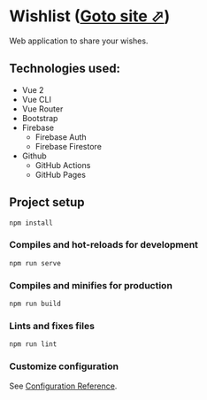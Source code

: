 # Wishlist (<a href="https://wishlist.shefer.dev/" target="_blank">Goto site ⬀</a>)


Web application to share your wishes.

## Technologies used:
- Vue 2
- Vue CLI
- Vue Router
- Bootstrap
- Firebase
  - Firebase Auth
  - Firebase Firestore
- Github
  - GitHub Actions
  - GitHub Pages

## Project setup
```
npm install
```

### Compiles and hot-reloads for development
```
npm run serve
```

### Compiles and minifies for production
```
npm run build
```

### Lints and fixes files
```
npm run lint
```

### Customize configuration
See [Configuration Reference](https://cli.vuejs.org/config/).
